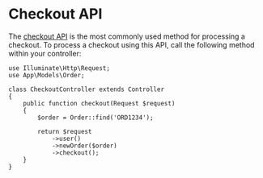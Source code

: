 # Checkout API

The [checkout API](https://support.payhere.lk/api-&-mobile-sdk/checkout-api) is the most commonly used method for processing a checkout. To process a checkout using this API, call the following method within your controller:

```php{10-13}
use Illuminate\Http\Request;
use App\Models\Order;

class CheckoutController extends Controller
{
    public function checkout(Request $request)
    {
        $order = Order::find('ORD1234');
        
        return $request
            ->user()
            ->newOrder($order)
            ->checkout();
    }
}
```

